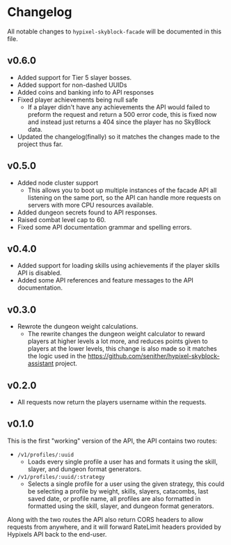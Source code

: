# Changelog

All notable changes to `hypixel-skyblock-facade` will be documented in this file.

## v0.6.0

- Added support for Tier 5 slayer bosses.
- Added support for non-dashed UUIDs
- Added coins and banking info to API responses
- Fixed player achievements being null safe
  - If a player didn't have any achievements the API would failed to preform the request and return a 500 error code, this is fixed now and instead just returns a 404 since the player has no SkyBlock data.
- Updated the changelog(finally) so it matches the changes made to the project thus far.

## v0.5.0

- Added node cluster support
  - This allows you to boot up multiple instances of the facade API all listening on the same port, so the API can handle more requests on servers with more CPU resources available.
- Added dungeon secrets found to API responses.
- Raised combat level cap to 60.
- Fixed some API documentation grammar and spelling errors.

## v0.4.0

- Added support for loading skills using achievements if the player skills API is disabled.
- Added some API references and feature messages to the API documentation.

## v0.3.0

- Rewrote the dungeon weight calculations.
  - The rewrite changes the dungeon weight calculator to reward players at higher levels a lot more, and reduces points given to players at the lower levels, this change is also made so it matches the logic used in the https://github.com/senither/hypixel-skyblock-assistant project.

## v0.2.0

- All requests now return the players username within the requests.

## v0.1.0

This is the first "working" version of the API, the API contains two routes:

- `/v1/profiles/:uuid`
  - Loads every single profile a user has and formats it using the skill, slayer, and dungeon format generators.
- `/v1/profiles/:uuid/:strategy`
  - Selects a single profile for a user using the given strategy, this could be selecting a profile by weight, skills, slayers, catacombs, last saved date, or profile name, all profiles are also formatted in formatted using the skill, slayer, and dungeon format generators.

Along with the two routes the API also return CORS headers to allow requests from anywhere, and it will forward RateLimit headers provided by Hypixels API back to the end-user.
